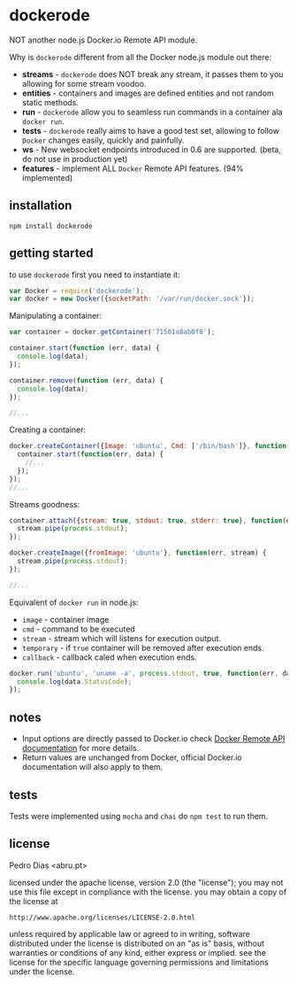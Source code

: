 # dockerode

NOT another node.js Docker.io Remote API module.

Why is `dockerode` different from all the Docker node.js module out there:

* **streams** - `dockerode` does NOT break any stream, it passes them to you allowing for some stream voodoo.
* **entities** - containers and images are defined entities and not random static methods.
* **run** - `dockerode` allow you to seamless run commands in a container ala `docker run`.
* **tests** - `dockerode` really aims to have a good test set, allowing to follow `Docker` changes easily, quickly and painfully.
* **ws** - New websocket endpoints introduced in 0.6 are supported. (beta, do not use in production yet)
* **features** - implement ALL `Docker` Remote API features. (94% implemented)


## installation

`npm install dockerode`


## getting started

to use `dockerode` first you need to instantiate it:

``` js
var Docker = require('dockerode');
var docker = new Docker({socketPath: '/var/run/docker.sock'});
```

Manipulating a container:

``` js
var container = docker.getContainer('71501a8ab0f8');

container.start(function (err, data) {
  console.log(data);
});

container.remove(function (err, data) {
  console.log(data);
});

//...
```

Creating a container:
``` js
docker.createContainer({Image: 'ubuntu', Cmd: ['/bin/bash']}, function(err, container) {
  container.start(function(err, data) {
    //...
  });
});
//...
```

Streams goodness:

``` js
container.attach({stream: true, stdout: true, stderr: true}, function(err, stream) {
  stream.pipe(process.stdout);
});

docker.createImage({fromImage: 'ubuntu'}, function(err, stream) {
  stream.pipe(process.stdout);
});

//...
```

Equivalent of `docker run` in node.js:

* `image` - container image
* `cmd` - command to be executed
* `stream` - stream which will listens for execution output.
* `temporary` - if `true` container will be removed after execution ends.
* `callback` - callback caled when execution ends.

``` js
docker.run('ubuntu', 'uname -a', process.stdout, true, function(err, data) {
  console.log(data.StatusCode);
});
```

## notes

* Input options are directly passed to Docker.io check [Docker Remote API documentation](http://docs.docker.io/en/latest/api/docker_remote_api/) for more details.
* Return values are unchanged from Docker, official Docker.io documentation will also apply to them.


## tests

Tests were implemented using `mocha` and `chai` do `npm test` to run them.

## license

Pedro Dias <abru.pt>

licensed under the apache license, version 2.0 (the "license");
you may not use this file except in compliance with the license.
you may obtain a copy of the license at

    http://www.apache.org/licenses/LICENSE-2.0.html

unless required by applicable law or agreed to in writing, software
distributed under the license is distributed on an "as is" basis,
without warranties or conditions of any kind, either express or implied.
see the license for the specific language governing permissions and
limitations under the license.